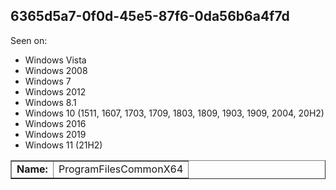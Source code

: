 ## 6365d5a7-0f0d-45e5-87f6-0da56b6a4f7d

Seen on:
* Windows Vista
* Windows 2008
* Windows 7
* Windows 2012
* Windows 8.1
* Windows 10 (1511, 1607, 1703, 1709, 1803, 1809, 1903, 1909, 2004, 20H2)
* Windows 2016
* Windows 2019
* Windows 11 (21H2)

<table border="1" class="docutils">
  <tbody>
    <tr>
      <td><b>Name:</b></td>
      <td>ProgramFilesCommonX64</td>
    </tr>
  </tbody>
</table>

